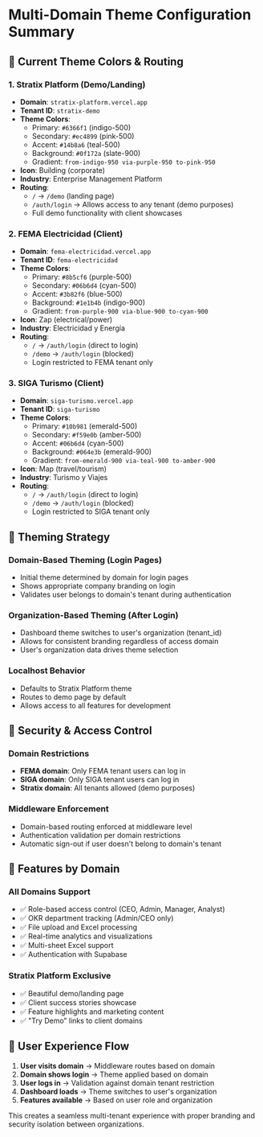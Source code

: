 # Multi-Domain Theme Configuration Summary

## 🎨 Current Theme Colors & Routing

### 1. **Stratix Platform** (Demo/Landing)
- **Domain**: `stratix-platform.vercel.app`
- **Tenant ID**: `stratix-demo`
- **Theme Colors**:
  - Primary: `#6366f1` (indigo-500)
  - Secondary: `#ec4899` (pink-500)
  - Accent: `#14b8a6` (teal-500)
  - Background: `#0f172a` (slate-900)
  - Gradient: `from-indigo-950 via-purple-950 to-pink-950`
- **Icon**: Building (corporate)
- **Industry**: Enterprise Management Platform
- **Routing**: 
  - `/` → `/demo` (landing page)
  - `/auth/login` → Allows access to any tenant (demo purposes)
  - Full demo functionality with client showcases

### 2. **FEMA Electricidad** (Client)
- **Domain**: `fema-electricidad.vercel.app`
- **Tenant ID**: `fema-electricidad`
- **Theme Colors**:
  - Primary: `#8b5cf6` (purple-500)
  - Secondary: `#06b6d4` (cyan-500)
  - Accent: `#3b82f6` (blue-500)
  - Background: `#1e1b4b` (indigo-900)
  - Gradient: `from-purple-900 via-blue-900 to-cyan-900`
- **Icon**: Zap (electrical/power)
- **Industry**: Electricidad y Energía
- **Routing**:
  - `/` → `/auth/login` (direct to login)
  - `/demo` → `/auth/login` (blocked)
  - Login restricted to FEMA tenant only

### 3. **SIGA Turismo** (Client)
- **Domain**: `siga-turismo.vercel.app`
- **Tenant ID**: `siga-turismo`
- **Theme Colors**:
  - Primary: `#10b981` (emerald-500)
  - Secondary: `#f59e0b` (amber-500)
  - Accent: `#06b6d4` (cyan-500)
  - Background: `#064e3b` (emerald-900)
  - Gradient: `from-emerald-900 via-teal-900 to-amber-900`
- **Icon**: Map (travel/tourism)
- **Industry**: Turismo y Viajes
- **Routing**:
  - `/` → `/auth/login` (direct to login)
  - `/demo` → `/auth/login` (blocked)
  - Login restricted to SIGA tenant only

## 🚀 Theming Strategy

### Domain-Based Theming (Login Pages)
- Initial theme determined by domain for login pages
- Shows appropriate company branding on login
- Validates user belongs to domain's tenant during authentication

### Organization-Based Theming (After Login)
- Dashboard theme switches to user's organization (tenant_id)
- Allows for consistent branding regardless of access domain
- User's organization data drives theme selection

### Localhost Behavior
- Defaults to Stratix Platform theme
- Routes to demo page by default
- Allows access to all features for development

## 🔐 Security & Access Control

### Domain Restrictions
- **FEMA domain**: Only FEMA tenant users can log in
- **SIGA domain**: Only SIGA tenant users can log in  
- **Stratix domain**: All tenants allowed (demo purposes)

### Middleware Enforcement
- Domain-based routing enforced at middleware level
- Authentication validation per domain restrictions
- Automatic sign-out if user doesn't belong to domain's tenant

## 📱 Features by Domain

### All Domains Support
- ✅ Role-based access control (CEO, Admin, Manager, Analyst)
- ✅ OKR department tracking (Admin/CEO only)
- ✅ File upload and Excel processing
- ✅ Real-time analytics and visualizations
- ✅ Multi-sheet Excel support
- ✅ Authentication with Supabase

### Stratix Platform Exclusive
- ✅ Beautiful demo/landing page
- ✅ Client success stories showcase
- ✅ Feature highlights and marketing content
- ✅ "Try Demo" links to client domains

## 🎯 User Experience Flow

1. **User visits domain** → Middleware routes based on domain
2. **Domain shows login** → Theme applied based on domain
3. **User logs in** → Validation against domain tenant restriction
4. **Dashboard loads** → Theme switches to user's organization
5. **Features available** → Based on user role and organization

This creates a seamless multi-tenant experience with proper branding and security isolation between organizations.